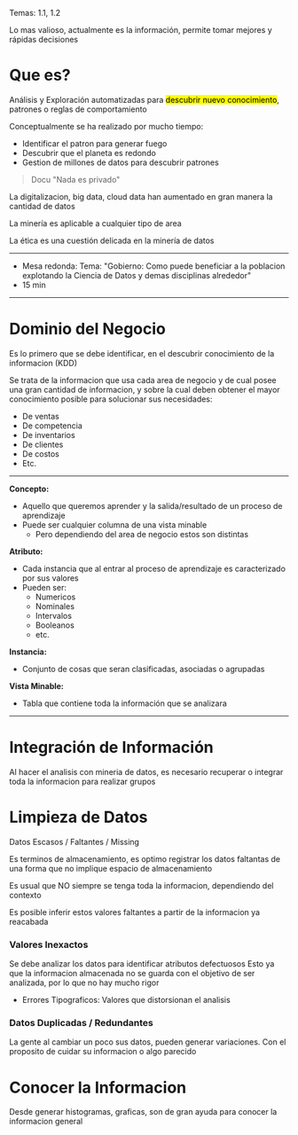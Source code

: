 Temas: 1.1, 1.2

Lo mas valioso, actualmente es la información, permite tomar mejores y rápidas decisiones

# Que es?
Análisis y Exploración automatizadas para <mark class="hltr-pink">descubrir nuevo conocimiento</mark>, patrones o reglas de comportamiento

Conceptualmente se ha realizado por mucho tiempo:
- Identificar el patron para generar fuego
- Descubrir que el planeta es redondo
- Gestion de millones de datos para descubrir patrones

>  Docu "Nada es privado"

La digitalizacion, big data, cloud data han aumentado en gran manera la cantidad de datos

La minería es aplicable a cualquier tipo de area

La ética es una cuestión delicada en la minería de datos

___
- Mesa redonda:
Tema: "Gobierno: Como puede beneficiar a la poblacion explotando la Ciencia de Datos y demas disciplinas alrededor"
- 15 min 
___

# Dominio del Negocio

Es lo primero que se debe identificar, en el descubrir conocimiento de la informacion (KDD)

Se trata de la informacion que usa cada area de negocio y de cual posee una gran cantidad de informacion, y sobre la cual deben obtener el mayor conocimiento posible para solucionar sus necesidades:
- De ventas
- De competencia
- De inventarios
- De clientes
- De costos
- Etc.

___
**Concepto:**
- Aquello que queremos aprender y la salida/resultado de un proceso de aprendizaje
- Puede ser cualquier columna de una vista minable
	- Pero dependiendo del area de negocio estos son distintas

**Atributo:**
- Cada instancia que al entrar al proceso de aprendizaje es caracterizado por sus valores
- Pueden ser:
	- Numericos
	- Nominales
	- Intervalos
	- Booleanos
	- etc.

**Instancia:**
- Conjunto de cosas que seran clasificadas, asociadas o agrupadas

**Vista Minable:**
- Tabla que contiene toda la información que se analizara

___
# Integración de Información

Al hacer el analisis con mineria de datos, es necesario recuperar o integrar toda la informacion para realizar grupos

# Limpieza de Datos

Datos Escasos / Faltantes / Missing

Es terminos de almacenamiento, es optimo registrar los datos faltantas de una forma que no implique espacio de almacenamiento

Es usual que NO siempre se tenga toda la informacion, dependiendo del contexto

Es posible inferir estos valores faltantes a partir de la informacion ya reacabada

### Valores Inexactos

Se debe analizar los datos para identificar atributos defectuosos
Esto ya que la informacion almacenada no se guarda con el objetivo de ser analizada, por lo que no hay mucho rigor

- Errores Tipograficos: Valores que distorsionan el analisis

### Datos Duplicadas / Redundantes

La gente al cambiar un poco sus datos, pueden generar variaciones. Con el proposito de cuidar su informacion o algo parecido

# Conocer la Informacion

Desde generar histogramas, graficas, son de gran ayuda para conocer la informacion general